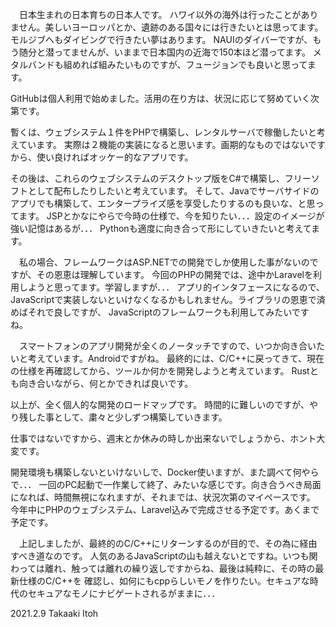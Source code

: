 　日本生まれの日本育ちの日本人です。
ハワイ以外の海外は行ったことがありません。美しいヨーロッパとか、遺跡のある国々には行きたいとは思ってます。
モルジブへもダイビングで行きたい夢はあります。
NAUIのダイバーですが、もう随分と潜ってませんが、いままで日本国内の近海で150本ほど潜ってます。
メタルバンドも組めれば組みたいものですが、フュージョンでも良いと思ってます。

GitHubは個人利用で始めました。活用の在り方は、状況に応じて努めていく次第です。

暫くは、ウェブシステム１件をPHPで構築し、レンタルサーバで稼働したいと考えています。
実際は２機能の実装になると思います。画期的なものではないですから、使い良ければオッケー的なアプリです。

その後は、これらのウェブシステムのデスクトップ版をC#で構築し、フリーソフトとして配布したりしたいと考えています。
そして、Javaでサーバサイドのアプリでも構築して、エンタープライズ感を享受したりするのも良いな、と思ってます。
JSPとかなにやらで今時の仕様で、今を知りたい．．．設定のイメージが強い記憶はあるが．．．
Pythonも適度に向き合って形にしていきたいと考えてます。

　私の場合、フレームワークはASP.NETでの開発でしか使用した事がないのですが、その恩恵は理解しています。
今回のPHPの開発では、途中かLaravelを利用しようと思ってます。学習しますが．．．
アプリ的インタフェースになるので、JavaScriptで実装しないといけなくなるかもしれません。ライブラリの恩恵で済めばそれで良しですが、
JavaScriptのフレームワークも利用してみたいですね。

　スマートフォンのアプリ開発が全くのノータッチですので、いつか向き合いたいと考えています。Androidですがね。
 最終的には、C/C++に戻ってきて、現在の仕様を再確認してから、ツールか何かを開発しようと考えています。
 Rustとも向き合いながら、何とかできれば良いです。
 
 以上が、全く個人的な開発のロードマップです。
 時間的に難しいのですが、やり残した事として、粛々と少しずつ構築していきます。
 
 仕事ではないですから、週末とか休みの時しか出来ないでしょうから、ホント大変です。
 
 開発環境も構築しないといけないしで、Docker使いますが、また調べて何やらで．．．
 一回のPC起動で一作業して終了、みたいな感じです。向き合うべき局面になれば、時間無視になれますが、それまでは、状況次第のマイペースです。
 今年中にPHPのウェブシステム、Laravel込みで完成させる予定です。あくまで予定です。
  
 　上記しましたが、最終的のC/C++にリターンするのが目的で、その為に経由すべき道なのです。
  人気のあるJavaScriptの山も越えないとですね。いつも関わっては離れ、触っては離れの繰り返しですからね、最後は純粋に、その時の最新仕様のC/C++を
  確認し、如何にもcppらしいモノを作りたい。セキュアな時代のセキュアなモノにナビゲートされるがままに．．．
  
 
 
 2021.2.9
 Takaaki Itoh
 
 
 
 
 
 
 
 



